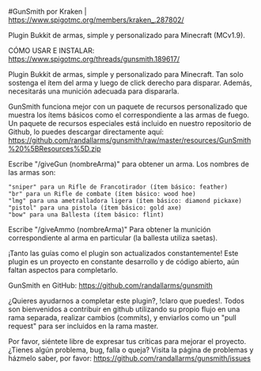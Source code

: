 #GunSmith
por Kraken | https://www.spigotmc.org/members/kraken_.287802/

Plugin Bukkit de armas, simple y personalizado para Minecraft (MCv1.9).

CÓMO USAR E INSTALAR: https://www.spigotmc.org/threads/gunsmith.189617/

Plugin Bukkit de armas, simple y personalizado para Minecraft. Tan solo sostenga el ítem del arma y luego de click derecho para disparar. Además, necesitarás una munición adecuada para dispararla.

GunSmith funciona mejor con un paquete de recursos personalizado que muestra los ítems básicos como el correspondiente a las armas de fuego. Un paquete de recursos especiales está incluido en nuestro repositorio de Github, lo puedes descargar directamente aquí: https://github.com/randallarms/gunsmith/raw/master/resources/GunSmith%20%5BResources%5D.zip

Escribe "/giveGun (nombreArma)" para obtener un arma. Los nombres de las armas son:

    "sniper" para un Rifle de Francotirador (ítem básico: feather)
    "br" para un Rifle de combate (ítem básico: wood hoe)
    "lmg" para una ametralladora ligera (ítem básico: diamond pickaxe)
    "pistol" para una pistola (ítem básico: gold axe)
    "bow" para una Ballesta (ítem básico: flint)

Escribe "/giveAmmo (nombreArma)" Para obtener la munición correspondiente al arma en particular (la ballesta utiliza saetas).

¡Tanto las guías como el plugin son actualizados constantemente! Este plugin es un proyecto en constante desarrollo y de código abierto, aún faltan aspectos para completarlo.

GunSmith en GitHub: https://github.com/randallarms/gunsmith

¿Quieres ayudarnos a completar este plugin?, !claro que puedes!. Todos son bienvenidos a contribuir en github utilizando su propio flujo en una rama separada, realizar cambios (commits), y enviarlos como un "pull request" para ser incluidos en la rama master.

Por favor, siéntete libre de expresar tus críticas para mejorar el proyecto. ¿Tienes algún problema, bug, falla o queja? Visita la página de problemas y házmelo saber, por favor: https://github.com/randallarms/gunsmith/issues
